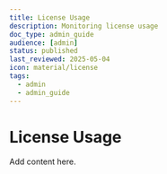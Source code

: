 ```yaml
---
title: License Usage
description: Monitoring license usage
doc_type: admin_guide
audience: [admin]
status: published
last_reviewed: 2025-05-04
icon: material/license
tags:
  - admin
  - admin_guide
---
```


# License Usage

Add content here.
